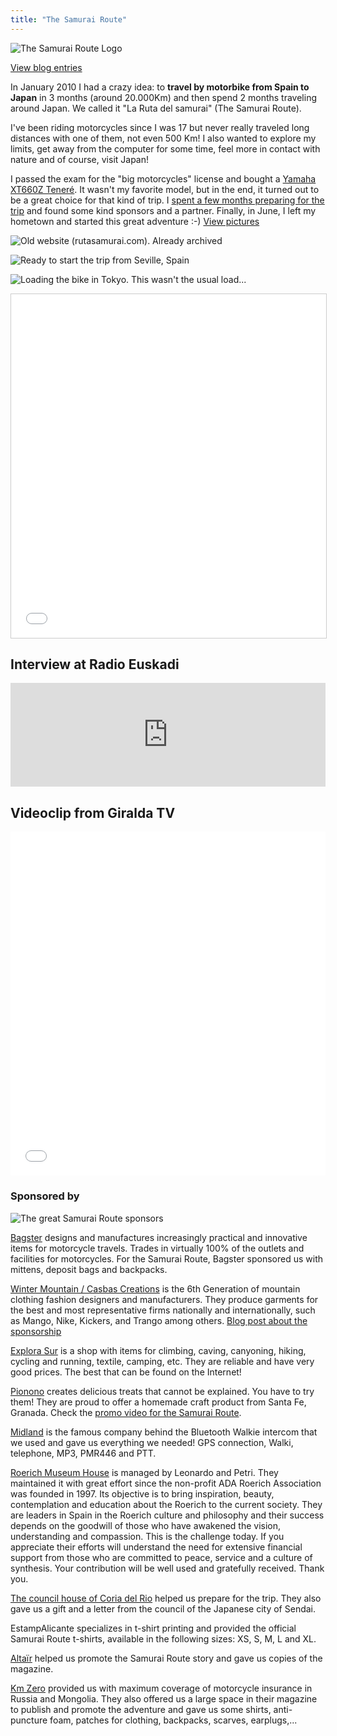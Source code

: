```yaml
---
title: "The Samurai Route"
---
```


![](/samurai-route/images/logo.jpg "The Samurai Route Logo")

<p class="align-center">
  <a class="btn external" role="button" href="/blog/category/samurai-route" target="_blank">View blog entries</a>
</p>

In January 2010 I had a crazy idea: to **travel by motorbike from Spain to Japan** in 3 months (around 20.000Km) and then spend 2 months traveling around Japan. We called it "La Ruta del samurai" (The Samurai Route).

I've been riding motorcycles since I was 17 but never really traveled long distances with one of them, not even 500 Km! I also wanted to explore my limits, get away from the computer for some time, feel more in contact with nature and of course, visit Japan!

I passed the exam for the "big motorcycles" license and bought a [Yamaha XT660Z Teneré](https://en.wikipedia.org/wiki/Yamaha_XT660Z_T%C3%A9n%C3%A9r%C3%A9). It wasn't my favorite model, but in the end, it turned out to be a great choice for that kind of trip. I [spent a few months preparing for the trip](/blog/category/samurai-route) and found some kind sponsors and a partner. Finally, in June, I left my hometown and started this great adventure :-) [View pictures](https://www.facebook.com/rutasamurai/photos_stream?tab=photos_albums)

![](/samurai-route/images/old-website.jpg "Old website (rutasamurai.com). Already archived")

![](/samurai-route/images/salida.jpg "Ready to start the trip from Seville, Spain")

![](/samurai-route/images/ruta-samurai-loading-bike.jpg "Loading the bike in Tokyo. This wasn't the usual load...")

<iframe frameborder="0" height="550" marginheight="0" marginwidth="0" scrolling="no" src="//maps.google.es/maps/ms?hl=es&ie=UTF8&t=h&msa=0&msid=109521630100610492151.00047cbcf9d4d2e0c9663&ll=45.58329,65.742188&spn=84.257979,149.414063&z=2&output=embed" style="border: 1px solid #CCCCCC;" width="100%"></iframe>

## Interview at Radio Euskadi

<iframe width="100%" height="166" scrolling="no" frameborder="no" allow="autoplay" src="https://w.soundcloud.com/player/?url=https%3A//api.soundcloud.com/tracks/564940968&color=%23080506&auto_play=false&hide_related=false&show_comments=true&show_user=true&show_reposts=false&show_teaser=true"></iframe>

## Videoclip from Giralda TV

<iframe allowfullscreen="allowfullscreen" frameborder="0" width="100%" height="550" src="//www.youtube.com/embed/mDsD1S7m3_A?rel=0"></iframe>

### Sponsored by

![](/samurai-route/images/sponsors.jpg "The great Samurai Route sponsors")

[Bagster](http://www.bagster.com/es/) designs and manufactures increasingly practical and innovative items for motorcycle travels. Trades in virtually 100% of the outlets and facilities for motorcycles. For the Samurai Route, Bagster sponsored us with mittens, deposit bags and backpacks.

[Winter Mountain / Casbas Creations](http://www.creacionescasbas.com/) is the 6th Generation of mountain clothing fashion designers and manufacturers. They produce garments for the best and most representative firms nationally and internationally, such as Mango, Nike, Kickers, and Trango among others. [Blog post about the sponsorship](https://www.creacionescasbas.com/blog/patrocinadores-la-ruta-del-samurai/)

[Explora Sur](http://explorasur.com/) is a shop with items for climbing, caving, canyoning, hiking, cycling and running, textile, camping, etc. They are reliable and have very good prices. The best that can be found on the Internet!

[Pionono](http://www.pionono.es/) creates delicious treats that cannot be explained. You have to try them! They are proud to offer a homemade craft product from Santa Fe, Granada. Check the [promo video for the Samurai Route](https://www.youtube.com/watch?v=So5_lX2Cgn4).

[Midland](http://www.midland.es/) is the famous company behind the Bluetooth Walkie intercom that we used and gave us everything we needed! GPS connection, Walki, telephone, MP3, PMR446 and PTT.

[Roerich Museum House](http://shambala-roerich.com/) is managed by Leonardo and Petri. They maintained it with great effort since the non-profit ADA Roerich Association was founded in 1997. Its objective is to bring inspiration, beauty, contemplation and education about the Roerich to the current society. They are leaders in Spain in the Roerich culture and philosophy and their success depends on the goodwill of those who have awakened the vision, understanding and compassion. This is the challenge today. If you appreciate their efforts will understand the need for extensive financial support from those who are committed to peace, service and a culture of synthesis. Your contribution will be well used and gratefully received. Thank you.

[The council house of Coria del Rio](http://www.ayto-coriadelrio.es/) helped us prepare for the trip. They also gave us a gift and a letter from the council of the Japanese city of Sendai.

EstampAlicante specializes in t-shirt printing and provided the official Samurai Route t-shirts, available in the following sizes: XS, S, M, L and XL.

[Altaïr](http://www.altairblog.com/) helped us promote the Samurai Route story and gave us copies of the magazine.

[Km Zero](http://www.kmcero.es/) provided us with maximum coverage of motorcycle insurance in Russia and Mongolia. They also offered us a large space in their magazine to publish and promote the adventure and gave us some shirts, anti-puncture foam, patches for clothing, backpacks, scarves, earplugs,...
